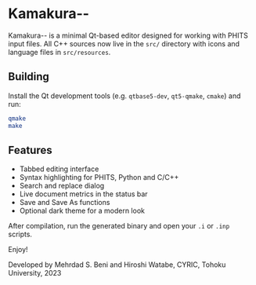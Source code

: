 # Kamakura--

Kamakura-- is a minimal Qt-based editor designed for working with PHITS input files.
All C++ sources now live in the `src/` directory with icons and language files in
`src/resources`.

## Building
Install the Qt development tools (e.g. `qtbase5-dev`, `qt5-qmake`, `cmake`) and run:

```bash
qmake
make
```

## Features
- Tabbed editing interface
- Syntax highlighting for PHITS, Python and C/C++
- Search and replace dialog
- Live document metrics in the status bar
- Save and Save As functions
- Optional dark theme for a modern look

After compilation, run the generated binary and open your `.i` or `.inp` scripts.

Enjoy!

Developed by Mehrdad S. Beni and Hiroshi Watabe, CYRIC, Tohoku University, 2023
